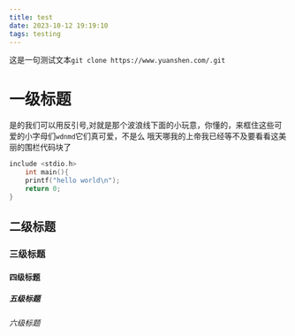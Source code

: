 ```yaml
---
title: test
date: 2023-10-12 19:19:10
tags: testing
---
```

这是一句测试文本`git clone https://www.yuanshen.com/.git`

# 一级标题
是的我们可以用反引号,对就是那个波浪线下面的小玩意，你懂的，来框住这些可爱的小字母们`wdnmd`它们真可爱，不是么
哦天哪我的上帝我已经等不及要看看这美丽的围栏代码块了
``` c
include <stdio.h>
    int main(){
    printf("hello world\n");
    return 0;
}
```

## 二级标题

### 三级标题

#### 四级标题

##### 五级标题

###### 六级标题
